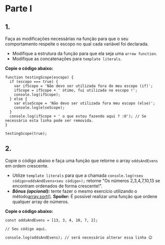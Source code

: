 # Parte I

## 1.
Faça as modificações necessárias na função para que o seu comportamento respeite o escopo no qual cada variável foi declarada.

*   Modifique a estrutura da função para que ela seja uma `arrow function`.
*   Modifique as concatenações para `template literals`.

**Copie o código abaixo:**

    function testingScope(escopo) {
      if (escopo === true) {
        var ifScope = 'Não devo ser utilizada fora do meu escopo (if)';
        ifScope = ifScope + ' ótimo, fui utilizada no escopo !';
        console.log(ifScope);
      } else {
        var elseScope = 'Não devo ser utilizada fora meu escopo (else)';
        console.log(elseScope);
      }
      console.log(ifScope + ' o que estou fazendo aqui ? :O'); // Se necessário esta linha pode ser removida.
    }

    testingScope(true);

## 2.

Copie o código abaixo e faça uma função que retorne o array `oddsAndEvens` em ordem crescente.

*   Utilize `template literals` para que a chamada `console.log(<seu código>oddsAndEvens<seu código>);` retorne "Os números 2,3,4,7,10,13 se encontram ordenados de forma crescente!".
*   **_Bônus (opcional):_** tente fazer o mesmo exercício utilizando o método[array.sort()](https://developer.mozilla.org/en-US/docs/Web/JavaScript/Reference/Global_Objects/Array/sort). **Spoiler:** É possível realizar uma função que ordene qualquer array de números.

**Copie o código abaixo:**

    const oddsAndEvens = [13, 3, 4, 10, 7, 2];

    // Seu código aqui.

    console.log(oddsAndEvens); // será necessário alterar essa linha 😉